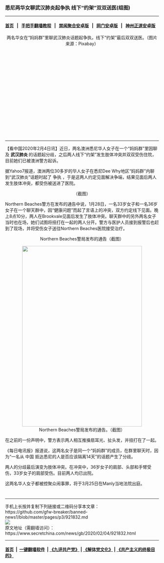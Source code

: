 ### 悉尼两华女聊武汉肺炎起争执 线下“约架”双双送医(组图)
------------------------

#### [首页](https://github.com/gfw-breaker/banned-news1/blob/master/README.md) &nbsp;&nbsp;|&nbsp;&nbsp; [手把手翻墙教程](https://github.com/gfw-breaker/guides/wiki) &nbsp;&nbsp;|&nbsp;&nbsp; [禁闻聚合安卓版](https://github.com/gfw-breaker/bn-android) &nbsp;&nbsp;|&nbsp;&nbsp; [网门安卓版](https://github.com/oGate2/oGate) &nbsp;&nbsp;|&nbsp;&nbsp; [神州正道安卓版](https://github.com/SzzdOgate/update) 



<div class="article_right" style="fone-color:#000">
 <p style="text-align:center">
  <img alt="" src="https://img3.secretchina.com/pic/2020/2-4/p2619491a490920745-ss.jpg"/>
  <br>
   两名华女在“妈妈群”里聊武汉肺炎话题起争执，线下“约架”最后双双送医。（图片来源：Pixabay）
   <span id="hideid" name="hideid" style="color:red;display:none;">
    <span href="https://www.secretchina.com">
    </span>
   </span>
  </br>
 </p>
 <div id="txt-mid1-t21-2017">
  <ins class="adsbygoogle" data-ad-client="ca-pub-1276641434651360" data-ad-slot="2451032099" style="display:inline-block;width:336px;height:280px">
  </ins>
  

---


  </div>
 </div>
 <p>
  【看中国2020年2月4日讯】近日，两名澳洲悉尼华人女子在一个“妈妈群”里因聊及
  <strong>
   <span href="https://www.secretchina.com/news/gb/tag/武汉肺炎" target="_blank">
    武汉肺炎
   </span>
  </strong>
  的话题起分歧，之后两人线下“约架”发生肢体冲突并双双受伤住院，目前她们已被澳洲警方起诉。
  <span id="hideid" name="hideid" style="color:red;display:none;">
   <span href="https://www.secretchina.com">
   </span>
  </span>
 </p>
 <p>
  据Yahoo7报道，澳洲两位30多岁的华人女子在悉尼Dee Why地区“妈妈群”内聊到“武汉肺炎”话题时起了
  <span href="https://www.secretchina.com/news/gb/tag/争执" target="_blank">
   争执
  </span>
  ，于是这两人约定见面解决争端，结果见面后两人发生肢体冲突，都受伤被送进了医院。
 </p>
 <p style="text-align:center">
  <img alt="" src="https://img3.secretchina.com/pic/2020/2-4/p2619443a483574039-ss.jpg"/>
  <br>
   （截图）
  </br>
 </p>
 <p>
  Northern Beaches警方在发布的通告中说，1月28日，一名33岁女子和一名36岁女子在一个聊天群中，因“健康问题”而起了言语上的冲突，双方约定线下见面。晚上8点10分，两人在Brookvale见面后发生了肢体冲突。聊天群中的另外两名女子当时也在场，她们试图将扭打在一起的两人分开。警方与医护人员接到报警后也赶到了现场，并将受伤女子送往Northern Beaches医院接受治疗。
 </p>
 <p style="text-align:center">
  <img alt="" src="https://img3.secretchina.com/pic/2020/2-4/p2619442a293987936-ss.jpg"/>
  <br>
   Northern Beaches警局发布的通告（截图）
  </br>
 </p>
 <p style="text-align:center">
  <img alt="" src="https://img3.secretchina.com/pic/2020/2-4/p2619441a344886380-ss.jpg" style="height:591px; width:392px"/>
  <br>
   Northern Beaches警局发布的通告。（截图）
  </br>
 </p>
 <p>
  在之前的一份声明中，警方表示两人相互推搡扇耳光、扯头发，并扭打在了一起。
 </p>
 <p>
  《每日电讯报》报道说，这两名女子是同一个“妈妈群”的成员，在群里聊天时，因为“一名从
  <span href="https://www.secretchina.com" target="_blank">
   中国
  </span>
  抵达悉尼的人是否应该隔离14天”的话题产生了分歧。
 </p>
 <p>
  两人的分歧最后演变为肢体冲突。在冲突中，36岁女子的肩部、头部和手臂受伤，33岁女子的肩部受伤。目前两人均已出院。
 </p>
 <p>
  这两名华人女子都被控聚众闹事罪，将于3月25日在Manly当地法院出庭。
  <center>
   <div>
    <div id="txt-mid2-t22-2017" style="display: block;  max-height: 351px;  overflow: hidden;">
     <div id="SC-21xxx">
     </div>
     <ins class="adsbygoogle" data-ad-client="ca-pub-1276641434651360" data-ad-format="auto" data-ad-slot="4301710469" data-full-width-responsive="true" style="display:block">
     </ins>
    </div>
   </div>
  </center>
  <div style="padding-top:12px;">
  </div>
 </p>
</div>

<hr/>
手机上长按并复制下列链接或二维码分享本文章：<br/>
https://github.com/gfw-breaker/banned-news1/blob/master/pages/p3/921832.md <br/>
<a href='https://github.com/gfw-breaker/banned-news1/blob/master/pages/p3/921832.md'><img src='https://github.com/gfw-breaker/banned-news1/blob/master/pages/p3/921832.md.png'/></a> <br/>
原文地址（需翻墙访问）：https://www.secretchina.com/news/gb/2020/02/04/921832.html


------------------------
#### [首页](https://github.com/gfw-breaker/banned-news1/blob/master/README.md) &nbsp;|&nbsp; [一键翻墙软件](https://github.com/gfw-breaker/nogfw/blob/master/README.md) &nbsp;| [《九评共产党》](https://github.com/gfw-breaker/9ping.md/blob/master/README.md#九评之一评共产党是什么) | [《解体党文化》](https://github.com/gfw-breaker/jtdwh.md/blob/master/README.md) | [《共产主义的终极目的》](https://github.com/gfw-breaker/gczydzjmd.md/blob/master/README.md)


<img src='http://gfw-breaker.win/banned-news/pages/p3/921832.md' width='0px' height='0px'/>